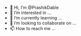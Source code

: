 - 👋 Hi, I’m @PrashikDable
- 👀 I’m interested in ...
- 🌱 I’m currently learning ...
- 💞️ I’m looking to collaborate on ...
- 📫 How to reach me ...

<!---
PrashikDable/PrashikDable is a ✨ special ✨ repository because its `README.md` (this file) appears on your GitHub profile.
You can click the Preview link to take a look at your changes.
--->
